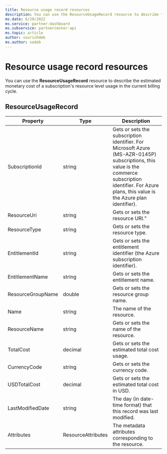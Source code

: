 ```yaml
---
title: Resource usage record resources
description: You can use the ResourceUsageRecord resource to describe the estimated monetary cost of a subscription's resource level usage in the current billing cycle.
ms.date: 6/29/2022
ms.service: partner-dashboard
ms.subservice: partnercenter-api
ms.topic: article
author: sourishdeb
ms.author: sodeb
---
```


# Resource usage record resources

You can use the **ResourceUsageRecord** resource to describe the estimated monetary cost of a subscription's resource level usage in the current billing cycle.

## ResourceUsageRecord

| Property          | Type               | Description                                                                                                                                                                                                |
|-------------------|--------------------|------------------------------------------------------------------------------------------------------------------------------------------------------------------------------------------------------------|
| SubscriptionId    | string             | Gets or sets the subscription identifier. For Microsoft Azure (MS-AZR-0145P) subscriptions, this value is the commerce subscription identifier. For Azure plans, this value is the Azure plan identifier). |
| ResourceUri       | string             | Gets or sets the resource URI."                                                                                                                                                                            |
| ResourceType      | string             | Gets or sets the resource type.                                                                                                                                                                            |
| EntitlementId     | string             | Gets or sets the entitlement identifier (the Azure subscription identifier).                                                                                                                               |
| EntitlementName   | string             | Gets or sets the entitlement name.                                                                                                                                                                         |
| ResourceGroupName | double             | Gets or sets the resource group name.                                                                                                                                                                      |
| Name              | string             | The name of the resource.                                                                                                                                                                                  |
| ResourceName      | string             | Gets or sets the name of the resource.                                                                                                                                                                     |
| TotalCost         | decimal            | Gets or sets the estimated total cost usage.                                                                                                                                                               |
| CurrencyCode      | string             | Gets or sets the currency code.                                                                                                                                                                            |
| USDTotalCost      | decimal            | Gets or sets the estimated total cost in USD.                                                                                                                                                              |
| LastModifiedDate  | string             | The day (in date-time format) that this record was last modified.                                                                                                                                          |
| Attributes        | ResourceAttributes | The metadata attributes corresponding to the resource.                                                                                                                                                     |
